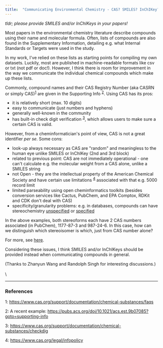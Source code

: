 ```yaml
---
title:  "Communicating Environmental Chemistry - CAS? SMILES? InChIKey?"
---
```



*tldr; please provide SMILES and/or InChIKeys in your papers!*


Most papers in the environmental chemistry literature describe compounds using their name and molecular formula. Often, lists of compounds are also found in the Supplementary Information, detailing e.g. what Internal Standards or Targets were used in the study.


In my work, I've relied on these lists as starting points for compiling my own datasets. Luckily, most are published in machine-readable formats like csv or txt (not pdf or doc!). However, I think there is room for improvement in the way we communicate the individual chemical compounds which make up these lists.


Commonly, compound names and their CAS Registry Number (aka CASRN or simply CAS)<sup>[1](#cas)</sup> are given in the Supporting Info <sup>[2](#anliker2020)</sup>. Using CAS has its pros:

* it is relatively short (max. 10 digits)
* easy to communicate (just numbers and hyphens)
* generally well-known in the community
* has built-in check digit verification <sup>[3](#casdig)</sup>, which allows users to make sure a certain CAS is valid.


However, from a cheminformatician's point of view, CAS is not a great identifier *per se*. Some cons:

* look-up always necessary as CAS are "random" and meaningless to the human eye unlike SMILES or InChIKey (2nd and 3rd block)
* related to previous point: CAS are not immediately operational - one can't calculate e.g. the molecular weight from a CAS alone, unlike a SMILES string
* not Open - they are the intellectual property of the American Chemical Society and have certain use limitations <sup>[4](#infopol)</sup> associated with that e.g. 5000 record limit 
* limited parseability using open cheminformatics toolkits (besides conversion services like Cactus, PubChem, and EPA Comptox, RDKit and CDK don't deal with CAS)
* specificity/granularity problems: e.g. in databases, compounds can have stereochemistry [unspecified](https://pubchem.ncbi.nlm.nih.gov/compound/3680) or [specified](https://pubchem.ncbi.nlm.nih.gov/compound/236702)


In the above examples, both stereoforms each have 2 CAS numbers associated (in PubChem), 1177-87-3 and 987-24-6. In this case, how can we distinguish which stereoisomer is which, just from CAS number alone?

For more, see [here](https://en.wikipedia.org/wiki/CAS_Registry_Number).


Considering these issues, I think SMILES and/or InChIKeys should be provided instead when communicating compounds in general.


(Thanks to Zhanyun Wang and Randolph Singh for interesting discussions.)
\
\
\

<!-- [![Hits](https://hits.seeyoufarm.com/api/count/incr/badge.svg?url=https%3A%2F%2Fadelenel.ai%2Fcommunicatingenvchem%2F&count_bg=%23609C2A&title_bg=%23555555&icon=&icon_color=%23E7E7E7&title=hits&edge_flat=false)](https://hits.seeyoufarm.com) -->
---

### References

<a name="cas">1</a>: https://www.cas.org/support/documentation/chemical-substances/faqs

<a name="anliker2020">2</a>: A recent example: https://pubs.acs.org/doi/10.1021/acs.est.9b07085?goto=supporting-info

<a name="casdig">3</a>: https://www.cas.org/support/documentation/chemical-substances/checkdig

<a name="infopol">4</a>: https://www.cas.org/legal/infopolicy 

